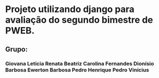 <h1> Projeto utilizando django para avaliação do segundo bimestre de PWEB. </h1>

<h2>
Grupo:
</h2>
<h3>
Giovana Letícia
Renata Beatriz
Carolina Fernandes
Dionísio Barbosa
Ewerton Barbosa
Pedro Henrique
Pedro Vinícius
</h3>
